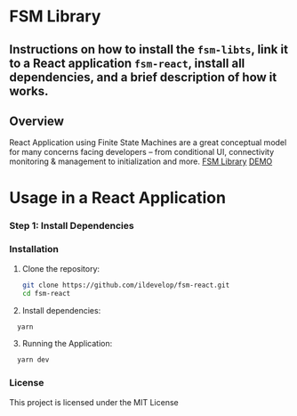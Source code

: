 # FSM Library

## Instructions on how to install the `fsm-libts`, link it to a React application `fsm-react`, install all dependencies, and a brief description of how it works.

## Overview

React Application using Finite State Machines are a great conceptual model for many concerns facing developers – from conditional UI, connectivity monitoring & management to initialization and more.
[FSM Library](https://github.com/ildevelop/fsm-libts)
[DEMO](https://ildevelop.github.io/fsm-react/)

# Usage in a React Application

### Step 1: Install Dependencies

### Installation

1. Clone the repository:

   ```bash
   git clone https://github.com/ildevelop/fsm-react.git
   cd fsm-react

   ```

2. Install dependencies:

```bash
  yarn
```

3. Running the Application:

```bash
  yarn dev
```

### License

This project is licensed under the MIT License
